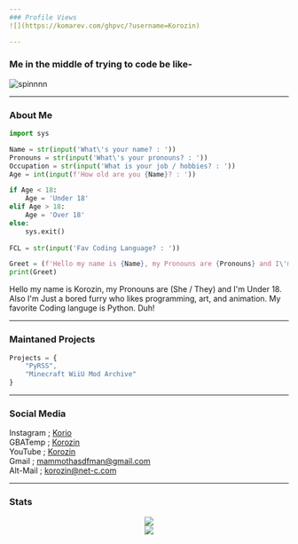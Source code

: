 ```yaml
---
### Profile Views
![](https://komarev.com/ghpvc/?username=Korozin)

---
```

### Me in the middle of trying to code be like-
<!-- ![aHhHH](https://user-images.githubusercontent.com/90534409/202776322-69b69f3b-4bd9-4848-b7aa-8b8e56750dfb.gif) -->
![spinnnn](https://user-images.githubusercontent.com/90534409/202893015-ca91c5cc-248b-45a6-98c6-9e97697f4e51.gif)


---
### About Me
```python
import sys

Name = str(input('What\'s your name? : '))
Pronouns = str(input('What\'s your pronouns? : '))
Occupation = str(input('What is your job / hobbies? : '))
Age = int(input(f'How old are you {Name}? : '))

if Age < 18:
    Age = 'Under 18'
elif Age > 18:
    Age = 'Over 18'
else:
    sys.exit()
   
FCL = str(input('Fav Coding Language? : '))

Greet = (f'Hello my name is {Name}, my Pronouns are {Pronouns} and I\'m {Age}. Also I\'m {Occupation}. My favorite Coding languge is {FCL}!')
print(Greet)

```

Hello my name is Korozin, my Pronouns are (She / They) and I'm Under 18. Also I'm Just a bored furry who likes programming, art, and animation. My favorite Coding languge is Python. Duh!

---
### Maintaned Projects
```javascript
Projects = {
    "PyRSS",
    "Minecraft WiiU Mod Archive"
}
```
---


### Social Media

Instagram ; [Korio](https://www.instagram.com/korozin_alt/)
<br/>
GBATemp ; [Korozin](https://gbatemp.net/members/korozin.571007/)
<br/>
YouTube ; [Korozin](https://www.youtube.com/@KorOwOzin)
<br/>
Gmail ; mammothasdfman@gmail.com
<br/>
Alt-Mail ; korozin@net-c.com

---


### Stats
<!-- thx Cedeke -->

<div align="center">
    <img align="center" src="https://github-readme-stats-sigma-five.vercel.app/api/top-langs/?username=Korozin&layout=compact&theme=github_dark&count_private=true" /><br />    
    <img align="center" src="https://github-readme-stats-sigma-five.vercel.app/api?username=Korozin&show_icons=true&theme=github_dark&count_private=true" /><br />
</div>
<!--
**Korozin/Korozin** is a ✨ _special_ ✨ repository because its `README.md` (this file) appears on your GitHub profile.

Here are some ideas to get you started:

- 🔭 I’m currently working on ...
- 🌱 I’m currently learning ...
- 👯 I’m looking to collaborate on ...
- 🤔 I’m looking for help with ...
- 💬 Ask me about ...
- 📫 How to reach me: ...
- 😄 Pronouns: ...
- ⚡ Fun fact: ...
-->
###
---
